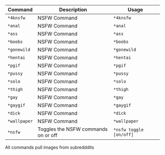 Command | Description | Usage
------------ | ------------- | -------------
`*4knsfw` | NSFW Command | `*4knsfw`
`*anal` | NSFW Command | `*anal`
`*ass` | NSFW Command | `*ass`
`*boobs` | NSFW Command | `*boobs`
`*gonewild` | NSFW Command | `*gonewild`
`*hentai` | NSFW Command | `*hentai`
`*pgif` | NSFW Command | `*pgif`
`*pussy` | NSFW Command | `*pussy`
`*solo` | NSFW Command | `*solo`
`*thigh` | NSFW Command | `*thigh`
`*gay` | NSFW Command | `*gay`
`*gaygif` | NSFW Command | `*gaygif`
`*dick` | NSFW Command | `*dick`
`*wallpaper` | NSFW Command | `*wallpaper`
`*nsfw` | Toggles the NSFW commands on or off | `*nsfw toggle [on/off]`

All commands pull images from subredddits

